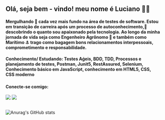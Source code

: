 
## Olá, seja bem - vindo! meu nome é Luciano 👋😀

#### Mergulhando 🤿 cada vez mais fundo na área de testes de software. Estou em transição de carreira  após um processo de autoconhecimento,🧠 descobrindo o quanto sou apaixonado pela tecnologia. Ao longo da minha jornada de vida seja como Engenheiro Agrônomo 🌱 e também como Marítimo ⚓ trago como bagagem bons relacionamentos interpessoais, comprometimento e responsabilidade.

#### Conhecimento/ Estudando:  Testes Aǵeis, BDD, TDD, Processos e planejamento de testes, Postman, Junit5, RestAssured, Selenium, Conhecimento básico em JavaScript, conhecimento em HTML5, CSS, CSS moderno

###

#### Conecte-se comigo:
<div>
  <a href="https://www.linkedin.com/in/lucianopalmeira/" target="_blanck"><img src="https://img.shields.io/badge/LinkedIn-0077B5?style=for-the-badge&logo=linkedin&logoColor=white"></a>
   <a href="(https://www.instagram.com/lucpalmeira/)" target="_blanck"><img src="https://img.shields.io/badge/Instagram-E4405F?style=for-the-badge&logo=instagram&logoColor=white"></a>
  
</div>


##

![Anurag's GitHub stats](https://github-readme-stats.vercel.app/api?username=lucpalmeira&show_icons=true&theme=merko)
##



            
          
          
